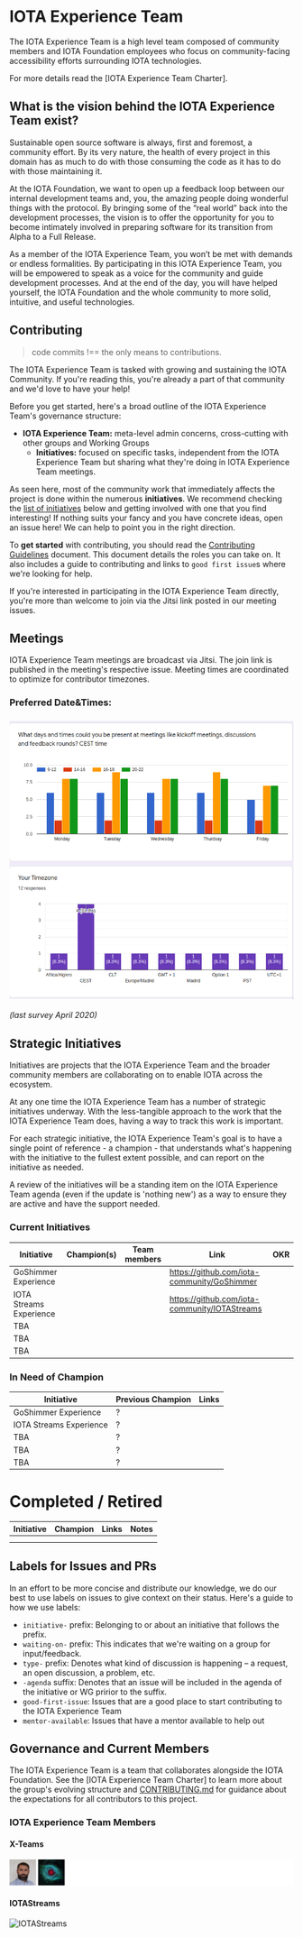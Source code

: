 # IOTA Experience Team

The IOTA Experience Team is a high level team composed of community members and IOTA Foundation employees who focus on community-facing accessibility efforts surrounding IOTA technologies.

For more details read the [IOTA Experience Team Charter].

## What is the vision behind the IOTA Experience Team exist?

Sustainable open source software is always, first and foremost, a community effort. By its very nature, the health of every project in this domain has as much to do with those consuming the code as it has to do with those maintaining it.

At the IOTA Foundation, we want to open up a feedback loop between our internal development teams and, you, the amazing people doing wonderful things with the protocol. By bringing some of the “real world” back into the development processes, the vision is to offer the opportunity for you to become intimately involved in preparing software for its transition from Alpha to a Full Release.

As a member of the IOTA Experience Team, you won’t be met with demands or endless formalities. By participating in this IOTA Experience Team, you will be empowered to speak as a voice for the community and guide development processes. And at the end of the day, you will have helped yourself, the IOTA Foundation and the whole community to more solid, intuitive, and useful technologies.

## Contributing

> code commits !== the only means to contributions.

The IOTA Experience Team is tasked with growing and sustaining the IOTA Community. If you're reading this, you're already a part of that community and we'd love to have your help!

Before you get started, here's a broad outline of the IOTA Experience Team's governance structure:

- **IOTA Experience Team:** meta-level admin concerns, cross-cutting with other groups and Working Groups
  - **Initiatives:** focused on specific tasks, independent from the IOTA Experience Team but sharing what they're doing in IOTA Experience Team meetings.

As seen here, most of the community work that immediately affects the project is done within the numerous **initiatives**. We recommend checking the [list of initiatives](#strategic-initiatives) below and getting involved with one that you find interesting! If nothing suits your fancy and you have concrete ideas, open an issue here! We can help to point you in the right direction.

To **get started** with contributing, you should read the [Contributing Guidelines](./CONTRIBUTING.md) document. This document details the roles you can take on. It also includes a guide to contributing and links to `good first issue`s where we're looking for help.

If you're interested in participating in the IOTA Experience Team directly, you're more than welcome to join via the Jitsi link posted in our meeting issues.

## Meetings

IOTA Experience Team meetings are broadcast via Jitsi. The join link is published in the meeting's respective issue. Meeting times are coordinated to optimize for contributor timezones.

### Preferred Date&Times:

### ![](./page-resources/images/readme-date&time.png)

*(last survey April 2020)*

## Strategic Initiatives

Initiatives are projects that the IOTA Experience Team and the broader community members are collaborating on to enable IOTA across the ecosystem.

At any one time the IOTA Experience Team has a number of strategic initiatives underway. With the less-tangible approach to the work that the IOTA Experience Team does, having a way to track this work is important.

For each strategic initiative, the IOTA Experience Team's goal is to have a single point of reference - a champion - that understands what's happening with the initiative to the fullest extent possible, and can report on the initiative as needed.

A review of the initiatives will be a standing item on the IOTA Experience Team agenda (even if the update is 'nothing new') as a way to ensure they are active and have the support needed.

### Current Initiatives

| Initiative              | Champion(s) | Team members | Link                                                         | OKR  |
| ----------------------- | ----------- | ------------ | ------------------------------------------------------------ | ---- |
| GoShimmer Experience    |             |              | https://github.com/iota-community/GoShimmer |      |
| IOTA Streams Experience |             |              | https://github.com/iota-community/IOTAStreams |      |
| TBA                     |             |              |                                                              |      |
| TBA                     |             |              |                                                              |      |
| TBA                     |             |              |                                                              |      |

### In Need of Champion

| Initiative              | Previous Champion | Links |
| ----------------------- | ----------------- | ----- |
| GoShimmer Experience    | ?                 |       |
| IOTA Streams Experience | ?                 |       |
| TBA                     | ?                 |       |
| TBA                     | ?                 |       |
| TBA                     | ?                 |       |


# Completed / Retired

| Initiative | Champion | Links | Notes |
| ---------- | -------- | ----- | ----- |
|            |          |       |       |
|            |          |       |       |


## Labels for Issues and PRs

In an effort to be more concise and distribute our knowledge, we do our best to use labels on issues to give context on their status. Here's a guide to how we use labels:

- `initiative-` prefix: Belonging to or about an initiative that follows the prefix.
- `waiting-on-` prefix: This indicates that we're waiting on a group for input/feedback.
- `type-` prefix: Denotes what kind of discussion is happening – a request, an open discussion, a problem, etc.
- `-agenda` suffix: Denotes that an issue will be included in the agenda of the initiative or WG pririor to the suffix.
- `good-first-issue`: Issues that are a good place to start contributing to the IOTA Experience Team
- `mentor-available`: Issues that have a mentor available to help out

## Governance and Current Members

The  IOTA Experience Team is a team that collaborates alongside the IOTA Foundation. See the [IOTA Experience Team Charter] to learn more about the group's evolving structure and [CONTRIBUTING.md](./CONTRIBUTING.md) for guidance about the expectations for all contributors to this project.

### IOTA Experience Team Members

#### X-Teams

![X-Teams](./page-resources/images/contributors_x_teams.svg)

#### IOTAStreams

![IOTAStreams](iota-community/IOTAStreams/page-resources/images/contributors_x_streams.svg)

<!-- Source for Markdown links included in this document -->